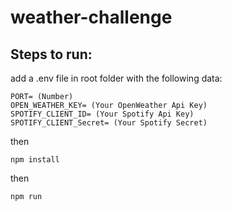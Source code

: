 # weather-challenge

## Steps to run:
add a .env file in root folder with the following data:
```
PORT= (Number)
OPEN_WEATHER_KEY= (Your OpenWeather Api Key)
SPOTIFY_CLIENT_ID= (Your Spotify Api Key)
SPOTIFY_CLIENT_Secret= (Your Spotify Secret)
```
then
```
npm install
```
then 
```
npm run
```
